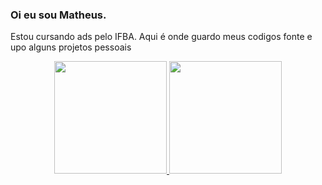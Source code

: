 ### Oi eu sou Matheus.
Estou cursando ads pelo IFBA.
Aqui é onde guardo meus codigos fonte e upo alguns projetos pessoais

<div align="center">
  <a href="https://github.com/BecxAgy">
  <img height="180em" src="https://github-readme-stats.vercel.app/api?username=zerotheus&show_icons=true&theme=midnight-purple&include_all_commits=true&count_private=true"/>
  <img height="180em" src="https://github-readme-stats.vercel.app/api/top-langs/?username=zerotheus&layout=compact&langs_count=7&theme=midnight-purple"/>
</div>

<!--
**zerotheus/zerotheus** is a ✨ _special_ ✨ repository because its `README.md` (this file) appears on your GitHub profile.

Here are some ideas to get you started:

- 🔭 I’m currently working on ...
- 🌱 I’m currently learning ...
- 👯 I’m looking to collaborate on ...
- 🤔 I’m looking for help with ...
- 💬 Ask me about ...
- 📫 How to reach me: ...
- 😄 Pronouns: ...
- ⚡ Fun fact: ...
-->
